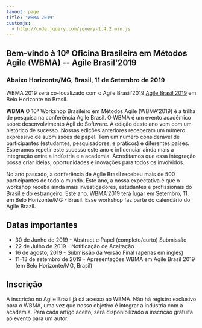 ```yaml
---
layout: page
title: "WBMA 2019"
customjs:
  - http://code.jquery.com/jquery-1.4.2.min.js
---
```


## Bem-vindo à 10ª Oficina Brasileira em Métodos Agile (WBMA) -- Agile Brasil'2019

### Abaixo Horizonte/MG, Brasil, 11 de Setembro de 2019

WBMA 2019 será co-localizado com o Agile Brasil'2019 [Agile Brasil 2019](https://www.agilebrazil.com/2019/) em Belo Horizonte no Brasil.

**WBMA** O 10ª Workshop Brasileiro em Métodos Agile (WBMA'2019) é a trilha de pesquisa na conferência Agile Brasil. O WBMA é um evento acadêmico sobre desenvolvimento Ágil de Software. A edição deste ano vem com um histórico de sucesso. Nossas edições anteriores receberam um número expressivo de submissões de papel. Tem um número considerável de participantes (estudantes, pesquisadores, e práticos) e diferentes países. Esperamos repetir este sucesso este ano e influenciar ainda mais a integração entre a indústria e a academia. Acreditamos que essa integração possa criar ideias, oportunidades e inovações para todos os involvidos.

No ano passado, a conferência de Agile Brasil recebeu mais de 500 participantes de todo o mundo. Este ano, a nossa expectativa é que o workshop receba ainda mais investigadores, estudantes e profissionais do Brasil e do estrangeiro. Este ano, WBMA'2019 terá lugar em Setembro, 11, em Belo Horizonte/MG - Brasil. Esse workshop faz parte do calendário do Agile Brazil.

## Datas importantes

- 30 de Junho de 2019 - Abstract e Papel (completo/curto) Submissão
- 22 de Julho de 2019 - Notificação de Aceitação
- 16 de agosto, 2019 - Submissão da Versão Final (apenas em inglês)
- 11-13 de setembro de 2019 - Apresentações WBMA em Agile Brasil 2019 (em Belo Horizonte/MG, Brasil)

## Inscrição

A inscrição no Agile Brazil já dá acesso ao WBMA. Não há registro exclusivo para o WBMA, uma vez que nosso objetivo é integrar a indústria com a academia. Para cada artigo aceito, será disponibilizado a inscrição gratuita ao evento para um autor.


